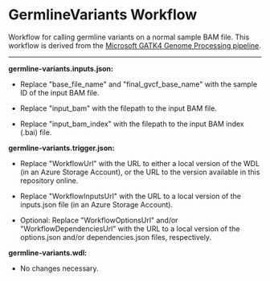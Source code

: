 # GermlineVariants Workflow
Workflow for calling germline variants on a normal sample BAM file.
This workflow is derived from the [Microsoft GATK4 Genome Processing pipeline](https://github.com/microsoft/gatk4-genome-processing-pipeline-azure).

---

**germline-variants.inputs.json:** 

* Replace "base_file_name" and "final_gvcf_base_name" with the sample ID of the input BAM file.

* Replace "input_bam" with the filepath to the input BAM file.
* Replace "input_bam_index" with the filepath to the input BAM index (.bai) file.

**germline-variants.trigger.json:**

* Replace "WorkflowUrl" with the URL to either a local version of the WDL (in an Azure Storage Account), or the URL to the version available in this repository online.

* Replace "WorkflowInputsUrl" with the URL to a local version of the inputs.json file (in an Azure Storage Account).

* Optional: Replace "WorkflowOptionsUrl" and/or "WorkflowDependenciesUrl" with the URL to a local version of the options.json and/or dependencies.json files, respectively.

**germline-variants.wdl:**

* No changes necessary.

